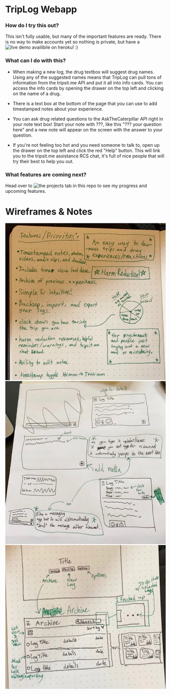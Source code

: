 # TripLog Webapp

### How do I try this out?
This isn't fully usable, but many of the important features are ready. There is no way to make accounts yet so nothing is private, but have a ![live demo availibile on heroku! :)](https://triplog-nic.herokuapp.com "TripLog Live Demo")

### What can I do with this?
* When making a new log, the drug textbox will suggest drug names. Using any of the suggested names means that TripLog can pull tons of information from the tripsit.me API and put it all into info cards. You can access the info cards by opening the drawer on the top left and clicking on the name of a drug.

* There is a text box at the bottom of the page that you can use to add timestamped notes about your experience.

* You can ask drug related questions to the AskTheCaterpillar API right in your note text box! Start your note with ???, like this "??? your question here" and a new note will appear on the screen with the answer to your question.

* If you're not feeling too hot and you need someone to talk to, open up the drawer on the top left and click the red "Help" button. This will link you to the tripsit.me assistance RCS chat, it's full of nice people that will try their best to help you out.

### What features are coming next?
Head over to ![the projects tab](https://github.com/snekek/TripLog_web/projects/1) in this repo to see my progress and upcoming features.

# Wireframes & Notes
![Notes](reference/notes.jpeg?raw=true "Notes")
![Main Page](reference/main_WF.jpeg?raw=true "Main Page")
![Title and Archive](reference/title_archive_WF.jpeg?raw=true "Title and Archive")
